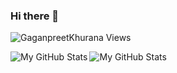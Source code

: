### Hi there 👋
<p align="left"> <img src=https://komarev.com/ghpvc/?username=GaganpreetKhurana&color=blue alt="GaganpreetKhurana Views"/></p>

<p>
   <img align="left" src="https://github-readme-stats.vercel.app/api?username=GaganpreetKhurana&theme=dracula&show_icons=true&count_private=true&title_color=fff&icon_color=79ff97&text_color=9f9f9f&bg_color=151515&line_height=33" alt="My GitHub Stats"/>
   <img align="left" src="https://github-readme-stats.vercel.app/api/top-langs/?username=GaganpreetKhurana&hide=html&show_icons=true&theme=dracula&title_color=fff&icon_color=79ff97&text_color=9f9f9f&bg_color=151515&langs_count=10&layout=compact" alt="My GitHub Stats"/>
  

</p>


<!--
**GaganpreetKhurana/GaganpreetKhurana** is a ✨ _special_ ✨ repository because its `README.md` (this file) appears on your GitHub profile.

Here are some ideas to get you started:

- 🔭 I’m currently working on ...
- 🌱 I’m currently learning ...
- 👯 I’m looking to collaborate on ...
- 🤔 I’m looking for help with ...
- 💬 Ask me about ...
- 📫 How to reach me: ...
- 😄 Pronouns: ...
- ⚡ Fun fact: ...
-->
